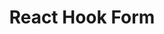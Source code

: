 ---
title: 'React Hook Form'
description: 'Performant, flexible and extensible forms with easy-to-use validation.'
link: 'https://react-hook-form.com/'
imageURL: 'https://res.cloudinary.com/dc6mrv5cb/image/upload/v1707824308/personal-resources/react/e6x8wojb26qixvritzes.png'
---